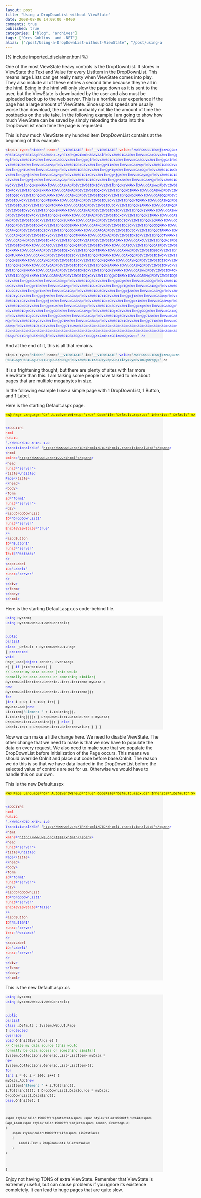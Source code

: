 ```yaml
---
layout: post
title: "Using a DropDownList without ViewState"
date: 2008-08-06 14:09:00 -0400
comments: true
published: true
categories: ["blog", "archives"]
tags: ["Orcs Goblins  and .NET"]
alias: ["/post/Using-a-DropDownList-without-ViewState", "/post/using-a-dropdownlist-without-viewstate"]
---
```

<!-- more -->
{% include imported_disclaimer.html %}
<p>One of the most ViewState heavy controls is the DropDownList. It stores in ViewState the Text and Value for every ListItem in the DropDownList. This means large Lists can get really nasty when ViewState comes into play. They also include all of these entries a second time because they're all in the html. Being in the html will only slow the page down as it is sent to the user, but the ViewState is downloaded by the user and also must be uploaded back up to the web server. This is a horrible user experience if the page has a large amount of ViewState. Since upload speeds are usually worse than download, the user will probably not like the amount of time the postbacks on the site take. In the following example I am going to show how much ViewState can be saved by simply reloading the data into the DropDownList each time the page is requested.</p>
<p>This is how much ViewState my hundred item DropDownList contains at the beginning of this example.</p>
<div>
<pre style="font-size: 8pt; margin: 0em; overflow: visible; width: 100%; color: black; line-height: 12pt; font-family: consolas, 'Courier New', courier, monospace; background-color: #f4f4f4; border-style: none; padding: 0px;"><span style="color:#0000ff;">&lt;</span><span style="color:#800000;">input</span> <span style="color:#ff0000;">type</span><span style="color:#0000ff;">="hidden"</span> <span style="color:#ff0000;">name</span><span style="color:#0000ff;">="__VIEWSTATE"</span> <span style="color:#ff0000;">id</span><span style="color:#0000ff;">="__VIEWSTATE"</span> <span style="color:#ff0000;">value</span><span style="color:#0000ff;">="/wEPDwULLTEwNjkzMDQ2Nz
MPZBYCAgMPZBYEAgEPEA8WAh4LXyFEYXRhQm91bmRnZBAVZAlFbGVtZW50IDAJRWxlbWVudCAxCUVsZW1lbnQg
MglFbGVtZW50IDMJRWxlbWVudCA0CUVsZW1lbnQgNQlFbGVtZW50IDYJRWxlbWVudCA3CUVsZW1lbnQgOAlFbG
VtZW50IDkKRWxlbWVudCAxMApFbGVtZW50IDExCkVsZW1lbnQgMTIKRWxlbWVudCAxMwpFbGVtZW50IDE0CkVs
ZW1lbnQgMTUKRWxlbWVudCAxNgpFbGVtZW50IDE3CkVsZW1lbnQgMTgKRWxlbWVudCAxOQpFbGVtZW50IDIwCk
VsZW1lbnQgMjEKRWxlbWVudCAyMgpFbGVtZW50IDIzCkVsZW1lbnQgMjQKRWxlbWVudCAyNQpFbGVtZW50IDI2
CkVsZW1lbnQgMjcKRWxlbWVudCAyOApFbGVtZW50IDI5CkVsZW1lbnQgMzAKRWxlbWVudCAzMQpFbGVtZW50ID
MyCkVsZW1lbnQgMzMKRWxlbWVudCAzNApFbGVtZW50IDM1CkVsZW1lbnQgMzYKRWxlbWVudCAzNwpFbGVtZW50
IDM4CkVsZW1lbnQgMzkKRWxlbWVudCA0MApFbGVtZW50IDQxCkVsZW1lbnQgNDIKRWxlbWVudCA0MwpFbGVtZW
50IDQ0CkVsZW1lbnQgNDUKRWxlbWVudCA0NgpFbGVtZW50IDQ3CkVsZW1lbnQgNDgKRWxlbWVudCA0OQpFbGVt
ZW50IDUwCkVsZW1lbnQgNTEKRWxlbWVudCA1MgpFbGVtZW50IDUzCkVsZW1lbnQgNTQKRWxlbWVudCA1NQpFbG
VtZW50IDU2CkVsZW1lbnQgNTcKRWxlbWVudCA1OApFbGVtZW50IDU5CkVsZW1lbnQgNjAKRWxlbWVudCA2MQpF
bGVtZW50IDYyCkVsZW1lbnQgNjMKRWxlbWVudCA2NApFbGVtZW50IDY1CkVsZW1lbnQgNjYKRWxlbWVudCA2Nw
pFbGVtZW50IDY4CkVsZW1lbnQgNjkKRWxlbWVudCA3MApFbGVtZW50IDcxCkVsZW1lbnQgNzIKRWxlbWVudCA3
MwpFbGVtZW50IDc0CkVsZW1lbnQgNzUKRWxlbWVudCA3NgpFbGVtZW50IDc3CkVsZW1lbnQgNzgKRWxlbWVudC
A3OQpFbGVtZW50IDgwCkVsZW1lbnQgODEKRWxlbWVudCA4MgpFbGVtZW50IDgzCkVsZW1lbnQgODQKRWxlbWVu
dCA4NQpFbGVtZW50IDg2CkVsZW1lbnQgODcKRWxlbWVudCA4OApFbGVtZW50IDg5CkVsZW1lbnQgOTAKRWxlbW
VudCA5MQpFbGVtZW50IDkyCkVsZW1lbnQgOTMKRWxlbWVudCA5NApFbGVtZW50IDk1CkVsZW1lbnQgOTYKRWxl
bWVudCA5NwpFbGVtZW50IDk4CkVsZW1lbnQgOTkVZAlFbGVtZW50IDAJRWxlbWVudCAxCUVsZW1lbnQgMglFbG
VtZW50IDMJRWxlbWVudCA0CUVsZW1lbnQgNQlFbGVtZW50IDYJRWxlbWVudCA3CUVsZW1lbnQgOAlFbGVtZW50
IDkKRWxlbWVudCAxMApFbGVtZW50IDExCkVsZW1lbnQgMTIKRWxlbWVudCAxMwpFbGVtZW50IDE0CkVsZW1lbn
QgMTUKRWxlbWVudCAxNgpFbGVtZW50IDE3CkVsZW1lbnQgMTgKRWxlbWVudCAxOQpFbGVtZW50IDIwCkVsZW1l
bnQgMjEKRWxlbWVudCAyMgpFbGVtZW50IDIzCkVsZW1lbnQgMjQKRWxlbWVudCAyNQpFbGVtZW50IDI2CkVsZW
1lbnQgMjcKRWxlbWVudCAyOApFbGVtZW50IDI5CkVsZW1lbnQgMzAKRWxlbWVudCAzMQpFbGVtZW50IDMyCkVs
ZW1lbnQgMzMKRWxlbWVudCAzNApFbGVtZW50IDM1CkVsZW1lbnQgMzYKRWxlbWVudCAzNwpFbGVtZW50IDM4Ck
VsZW1lbnQgMzkKRWxlbWVudCA0MApFbGVtZW50IDQxCkVsZW1lbnQgNDIKRWxlbWVudCA0MwpFbGVtZW50IDQ0
CkVsZW1lbnQgNDUKRWxlbWVudCA0NgpFbGVtZW50IDQ3CkVsZW1lbnQgNDgKRWxlbWVudCA0OQpFbGVtZW50ID
UwCkVsZW1lbnQgNTEKRWxlbWVudCA1MgpFbGVtZW50IDUzCkVsZW1lbnQgNTQKRWxlbWVudCA1NQpFbGVtZW50
IDU2CkVsZW1lbnQgNTcKRWxlbWVudCA1OApFbGVtZW50IDU5CkVsZW1lbnQgNjAKRWxlbWVudCA2MQpFbGVtZW
50IDYyCkVsZW1lbnQgNjMKRWxlbWVudCA2NApFbGVtZW50IDY1CkVsZW1lbnQgNjYKRWxlbWVudCA2NwpFbGVt
ZW50IDY4CkVsZW1lbnQgNjkKRWxlbWVudCA3MApFbGVtZW50IDcxCkVsZW1lbnQgNzIKRWxlbWVudCA3MwpFbG
VtZW50IDc0CkVsZW1lbnQgNzUKRWxlbWVudCA3NgpFbGVtZW50IDc3CkVsZW1lbnQgNzgKRWxlbWVudCA3OQpF
bGVtZW50IDgwCkVsZW1lbnQgODEKRWxlbWVudCA4MgpFbGVtZW50IDgzCkVsZW1lbnQgODQKRWxlbWVudCA4NQ
pFbGVtZW50IDg2CkVsZW1lbnQgODcKRWxlbWVudCA4OApFbGVtZW50IDg5CkVsZW1lbnQgOTAKRWxlbWVudCA5
MQpFbGVtZW50IDkyCkVsZW1lbnQgOTMKRWxlbWVudCA5NApFbGVtZW50IDk1CkVsZW1lbnQgOTYKRWxlbWVudC
A5NwpFbGVtZW50IDk4CkVsZW1lbnQgOTkUKwNkZ2dnZ2dnZ2dnZ2dnZ2dnZ2dnZ2dnZ2dnZ2dnZ2dnZ2dnZ2dn
Z2dnZ2dnZ2dnZ2dnZ2dnZ2dnZ2dnZ2dnZ2dnZ2dnZ2dnZ2dnZ2dnZ2dnZ2dnZ2dnZ2dnZ2dnZ2dnZ2dnZ2dnZ2
RkAgUPDxYCHgRUZXh0BQlFbGVtZW50IDBkZGQCc/YoLQgXzJamhzzCRizwdOQs9w=="</span> <span style="color:#0000ff;">/&gt;</span></pre>
</div>
<p>And at the end of it, this is all that remains.</p>
<div>
<pre style="font-size: 8pt; margin: 0em; overflow: visible; width: 100%; color: black; line-height: 12pt; font-family: consolas, 'Courier New', courier, monospace; background-color: #f4f4f4; border-style: none; padding: 0px;">&lt;input type=<span style="color:#006080;">"hidden"</span> name=<span style="color:#006080;">"__VIEWSTATE"</span> id=<span style="color:#006080;">"__VIEWSTATE"</span> <span style="color:#0000ff;">value</span>=<span style="color:#006080;">"/wEPDwULLTEwNjkzMDQ2NzM
PZBYCAgMPZBYCAgUPDxYCHgRUZXh0BQpFbGVtZW50IDIzZGRky26p9Cn4TiZyx2yoBv7mRgWW+gQ="</span> /&gt;</pre>
</div>
<p>It is a frightening thought, but there are plenty of sites with far more ViewState than this. I am talking some people have talked to me about pages that are multiple megabytes in size.</p>
<p>In the following example I use a simple page with 1 DropDownList, 1 Button, and 1 Label.</p>
<p>Here is the starting Default.aspx page.</p>
<div>
<pre style="font-size: 8pt; margin: 0em; overflow: visible; width: 100%; color: black; line-height: 12pt; font-family: consolas, 'Courier New', courier, monospace; background-color: #f4f4f4; border-style: none; padding: 0px;"><span style="background-color:#ffff00;">&lt;%@ Page Language="C#" AutoEventWireup="true" CodeFile="Default.aspx.cs" Inherits="_Default" %&gt;</span>

<span style="color:#0000ff;">&lt;!</span><span style="color:#800000;">DOCTYPE</span> <span style="color:#ff0000;">html</span> <span style="color:#ff0000;">PUBLIC</span> <span style="color:#0000ff;">"-//W3C//DTD XHTML 1.0 Transitional//EN"</span> <span style="color:#0000ff;">"http://www.w3.org/TR/xhtml1/DTD/xhtml1-transitional.dtd"</span><span style="color:#0000ff;">&gt;</span>
<span style="color:#0000ff;">&lt;</span><span style="color:#800000;">html</span> <span style="color:#ff0000;">xmlns</span><span style="color:#0000ff;">="http://www.w3.org/1999/xhtml"</span><span style="color:#0000ff;">&gt;</span>
<span style="color:#0000ff;">&lt;</span><span style="color:#800000;">head</span> <span style="color:#ff0000;">runat</span><span style="color:#0000ff;">="server"</span><span style="color:#0000ff;">&gt;</span>
    <span style="color:#0000ff;">&lt;</span><span style="color:#800000;">title</span><span style="color:#0000ff;">&gt;</span>Untitled Page<span style="color:#0000ff;">&lt;/</span><span style="color:#800000;">title</span><span style="color:#0000ff;">&gt;</span>
<span style="color:#0000ff;">&lt;/</span><span style="color:#800000;">head</span><span style="color:#0000ff;">&gt;</span>
<span style="color:#0000ff;">&lt;</span><span style="color:#800000;">body</span><span style="color:#0000ff;">&gt;</span>
    <span style="color:#0000ff;">&lt;</span><span style="color:#800000;">form</span> <span style="color:#ff0000;">id</span><span style="color:#0000ff;">="form1"</span> <span style="color:#ff0000;">runat</span><span style="color:#0000ff;">="server"</span><span style="color:#0000ff;">&gt;</span>
    <span style="color:#0000ff;">&lt;</span><span style="color:#800000;">div</span><span style="color:#0000ff;">&gt;</span>
        <span style="color:#0000ff;">&lt;</span><span style="color:#800000;">asp:DropDownList</span> <span style="color:#ff0000;">ID</span><span style="color:#0000ff;">="DropDownList1"</span> <span style="color:#ff0000;">runat</span><span style="color:#0000ff;">="server"</span> <span style="color:#ff0000;">EnableViewState</span><span style="color:#0000ff;">="true"</span> <span style="color:#0000ff;">/&gt;</span>
        <span style="color:#0000ff;">&lt;</span><span style="color:#800000;">asp:Button</span> <span style="color:#ff0000;">ID</span><span style="color:#0000ff;">="Button1"</span> <span style="color:#ff0000;">runat</span><span style="color:#0000ff;">="server"</span> <span style="color:#ff0000;">Text</span><span style="color:#0000ff;">="Postback"</span> <span style="color:#0000ff;">/&gt;</span>
        <span style="color:#0000ff;">&lt;</span><span style="color:#800000;">asp:Label</span> <span style="color:#ff0000;">ID</span><span style="color:#0000ff;">="Label1"</span> <span style="color:#ff0000;">runat</span><span style="color:#0000ff;">="server"</span> <span style="color:#0000ff;">/&gt;</span>
    <span style="color:#0000ff;">&lt;/</span><span style="color:#800000;">div</span><span style="color:#0000ff;">&gt;</span>
    <span style="color:#0000ff;">&lt;/</span><span style="color:#800000;">form</span><span style="color:#0000ff;">&gt;</span>
<span style="color:#0000ff;">&lt;/</span><span style="color:#800000;">body</span><span style="color:#0000ff;">&gt;</span>
<span style="color:#0000ff;">&lt;/</span><span style="color:#800000;">html</span><span style="color:#0000ff;">&gt;</span></pre>
</div>
<p>Here is the starting Default.aspx.cs code-behind file.</p>
<div>
<pre style="font-size: 8pt; margin: 0em; overflow: visible; width: 100%; color: black; line-height: 12pt; font-family: consolas, 'Courier New', courier, monospace; background-color: #f4f4f4; border-style: none; padding: 0px;"><span style="color:#0000ff;">using</span> System;
<span style="color:#0000ff;">using</span> System.Web.UI.WebControls;

<span style="color:#0000ff;">public</span> <span style="color:#0000ff;">partial</span> <span style="color:#0000ff;">class</span> _Default : System.Web.UI.Page 
{
    <span style="color:#0000ff;">protected</span> <span style="color:#0000ff;">void</span> Page_Load(<span style="color:#0000ff;">object</span> sender, EventArgs e)
    {
        <span style="color:#0000ff;">if</span> (!IsPostBack)
        {
            <span style="color:#008000;">// Create my data source (this would normally be data access or something similar)</span>
            System.Collections.Generic.List&lt;ListItem&gt; myData = <span style="color:#0000ff;">new</span> System.Collections.Generic.List&lt;ListItem&gt;();
            <span style="color:#0000ff;">for</span> (<span style="color:#0000ff;">int</span> i = 0; i &lt; 100; i++)
            {
                myData.Add(<span style="color:#0000ff;">new</span> ListItem(<span style="color:#006080;">"Element "</span> + i.ToString(), i.ToString()));
            }
            DropDownList1.DataSource = myData;
            DropDownList1.DataBind();
        }
        <span style="color:#0000ff;">else</span>
        {
            Label1.Text = DropDownList1.SelectedValue;
        }
    }
}</pre>
</div>
<p>Now we can make a little change here. We need to disable ViewState. The other change that we need to make is that we now have to populate the data on every request. We also need to make sure that we populate the DropDownList before Initialization of the Page occurs. This means we should override OnInit and place out code before base.OnInit. The reason we do this is so that we have data loaded in the DropDownList before the selected value of controls are set for us. Otherwise we would have to handle this on our own.</p>
<p>This is the new Default.aspx</p>
<div>
<pre style="font-size: 8pt; margin: 0em; overflow: visible; width: 100%; color: black; line-height: 12pt; font-family: consolas, 'Courier New', courier, monospace; background-color: #f4f4f4; border-style: none; padding: 0px;"><span style="background-color:#ffff00;">&lt;%@ Page Language="C#" AutoEventWireup="true" CodeFile="Default.aspx.cs" Inherits="_Default" %&gt;</span>

<span style="color:#0000ff;">&lt;!</span><span style="color:#800000;">DOCTYPE</span> <span style="color:#ff0000;">html</span> <span style="color:#ff0000;">PUBLIC</span> <span style="color:#0000ff;">"-//W3C//DTD XHTML 1.0 Transitional//EN"</span> <span style="color:#0000ff;">"http://www.w3.org/TR/xhtml1/DTD/xhtml1-transitional.dtd"</span><span style="color:#0000ff;">&gt;</span>
<span style="color:#0000ff;">&lt;</span><span style="color:#800000;">html</span> <span style="color:#ff0000;">xmlns</span><span style="color:#0000ff;">="http://www.w3.org/1999/xhtml"</span><span style="color:#0000ff;">&gt;</span>
<span style="color:#0000ff;">&lt;</span><span style="color:#800000;">head</span> <span style="color:#ff0000;">runat</span><span style="color:#0000ff;">="server"</span><span style="color:#0000ff;">&gt;</span>
    <span style="color:#0000ff;">&lt;</span><span style="color:#800000;">title</span><span style="color:#0000ff;">&gt;</span>Untitled Page<span style="color:#0000ff;">&lt;/</span><span style="color:#800000;">title</span><span style="color:#0000ff;">&gt;</span>
<span style="color:#0000ff;">&lt;/</span><span style="color:#800000;">head</span><span style="color:#0000ff;">&gt;</span>
<span style="color:#0000ff;">&lt;</span><span style="color:#800000;">body</span><span style="color:#0000ff;">&gt;</span>
    <span style="color:#0000ff;">&lt;</span><span style="color:#800000;">form</span> <span style="color:#ff0000;">id</span><span style="color:#0000ff;">="form1"</span> <span style="color:#ff0000;">runat</span><span style="color:#0000ff;">="server"</span><span style="color:#0000ff;">&gt;</span>
    <span style="color:#0000ff;">&lt;</span><span style="color:#800000;">div</span><span style="color:#0000ff;">&gt;</span>
        <span style="color:#0000ff;">&lt;</span><span style="color:#800000;">asp:DropDownList</span> <span style="color:#ff0000;">ID</span><span style="color:#0000ff;">="DropDownList1"</span> <span style="color:#ff0000;">runat</span><span style="color:#0000ff;">="server"</span> <span style="color:#ff0000;">EnableViewState</span><span style="color:#0000ff;">="false"</span> <span style="color:#0000ff;">/&gt;</span>
        <span style="color:#0000ff;">&lt;</span><span style="color:#800000;">asp:Button</span> <span style="color:#ff0000;">ID</span><span style="color:#0000ff;">="Button1"</span> <span style="color:#ff0000;">runat</span><span style="color:#0000ff;">="server"</span> <span style="color:#ff0000;">Text</span><span style="color:#0000ff;">="Postback"</span> <span style="color:#0000ff;">/&gt;</span>
        <span style="color:#0000ff;">&lt;</span><span style="color:#800000;">asp:Label</span> <span style="color:#ff0000;">ID</span><span style="color:#0000ff;">="Label1"</span> <span style="color:#ff0000;">runat</span><span style="color:#0000ff;">="server"</span> <span style="color:#0000ff;">/&gt;</span>
    <span style="color:#0000ff;">&lt;/</span><span style="color:#800000;">div</span><span style="color:#0000ff;">&gt;</span>
    <span style="color:#0000ff;">&lt;/</span><span style="color:#800000;">form</span><span style="color:#0000ff;">&gt;</span>
<span style="color:#0000ff;">&lt;/</span><span style="color:#800000;">body</span><span style="color:#0000ff;">&gt;</span>
<span style="color:#0000ff;">&lt;/</span><span style="color:#800000;">html</span><span style="color:#0000ff;">&gt;</span></pre>
</div>
<p>This is the new Default.aspx.cs</p>
<div>
<pre style="font-size: 8pt; margin: 0em; overflow: visible; width: 100%; color: black; line-height: 12pt; font-family: consolas, 'Courier New', courier, monospace; background-color: #f4f4f4; border-style: none; padding: 0px;"><span style="color:#0000ff;">using</span> System;
<span style="color:#0000ff;">using</span> System.Web.UI.WebControls;

<span style="color:#0000ff;">public</span> <span style="color:#0000ff;">partial</span> <span style="color:#0000ff;">class</span> _Default : System.Web.UI.Page 
{
    <span style="color:#0000ff;">protected</span> <span style="color:#0000ff;">override</span> <span style="color:#0000ff;">void</span> OnInit(EventArgs e)
    {
        <span style="color:#008000;">// Create my data source (this would normally be data access or something similar)</span>
        System.Collections.Generic.List&lt;ListItem&gt; myData = <span style="color:#0000ff;">new</span> System.Collections.Generic.List&lt;ListItem&gt;();
        <span style="color:#0000ff;">for</span> (<span style="color:#0000ff;">int</span> i = 0; i &lt; 100; i++)
        {
            myData.Add(<span style="color:#0000ff;">new</span> ListItem(<span style="color:#006080;">"Element "</span> + i.ToString(), i.ToString()));
        }
        DropDownList1.DataSource = myData;
        DropDownList1.DataBind();
        <span style="color:#0000ff;">base</span>.OnInit(e);
    }

    <span style="color:#0000ff;">protected</span> <span style="color:#0000ff;">void</span> Page_Load(<span style="color:#0000ff;">object</span> sender, EventArgs e)
    {
        <span style="color:#0000ff;">if</span> (IsPostBack)
        {
            Label1.Text = DropDownList1.SelectedValue;
        }
    }
}</pre>
</div>
<p>Enjoy not having TONS of extra ViewState. Remember that ViewState is extremely useful, but can cause problems if you ignore its existence completely. It can lead to huge pages that are quite slow.</p>
